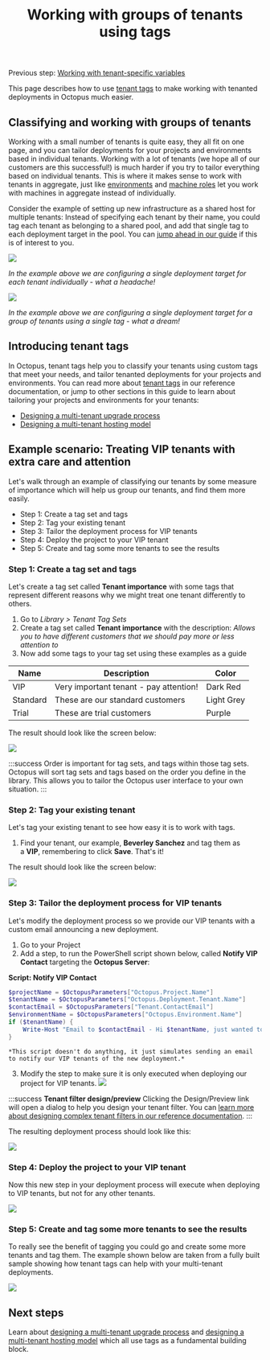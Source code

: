 ﻿---
title: Working with groups of tenants using tags
position: 4
---


Previous step: [Working with tenant-specific variables](/docs/home/guides/multi-tenant-deployments/multi-tenant-deployment-guide/working-with-tenant-specific-variables.md)


This page describes how to use [tenant tags](/docs/home/key-concepts/tenants/tenant-tags.md) to make working with tenanted deployments in Octopus much easier.

## Classifying and working with groups of tenants


Working with a small number of tenants is quite easy, they all fit on one page, and you can tailor deployments for your projects and environments based in individual tenants. Working with a lot of tenants (we hope all of our customers are this successful!) is much harder if you try to tailor everything based on individual tenants. This is where it makes sense to work with tenants in aggregate, just like [environments](/docs/home/key-concepts/environments.md) and [machine roles](/docs/home/key-concepts/machine-roles.md) let you work with machines in aggregate instead of individually.


Consider the example of setting up new infrastructure as a shared host for multiple tenants: Instead of specifying each tenant by their name, you could tag each tenant as belonging to a shared pool, and add that single tag to each deployment target in the pool. You can [jump ahead in our guide](/docs/home/guides/multi-tenant-deployments/multi-tenant-deployment-guide/designing-a-multi-tenant-hosting-model.md) if this is of interest to you.


![](/docs/images/5669428/5865648.png)


*In the example above we are configuring a single deployment target for each tenant individually - what a headache!*


![](/docs/images/5669428/5865647.png)


*In the example above we are configuring a single deployment target for a group of tenants using a single tag - what a dream!*

## Introducing tenant tags


In Octopus, tenant tags help you to classify your tenants using custom tags that meet your needs, and tailor tenanted deployments for your projects and environments. You can read more about [tenant tags](/docs/home/key-concepts/tenants/tenant-tags.md) in our reference documentation, or jump to other sections in this guide to learn about tailoring your projects and environments for your tenants:

- [Designing a multi-tenant upgrade process](/docs/home/guides/multi-tenant-deployments/multi-tenant-deployment-guide/designing-a-multi-tenant-upgrade-process.md)
- [Designing a multi-tenant hosting model](/docs/home/guides/multi-tenant-deployments/multi-tenant-deployment-guide/designing-a-multi-tenant-hosting-model.md)


## Example scenario: Treating VIP tenants with extra care and attention


Let's walk through an example of classifying our tenants by some measure of importance which will help us group our tenants, and find them more easily.


- Step 1: Create a tag set and tags
- Step 2: Tag your existing tenant
- Step 3: Tailor the deployment process for VIP tenants
- Step 4: Deploy the project to your VIP tenant
- Step 5: Create and tag some more tenants to see the results

### Step 1: Create a tag set and tags


Let's create a tag set called **Tenant importance** with some tags that represent different reasons why we might treat one tenant differently to others.

1. Go to *Library > Tenant Tag Sets*
2. Create a tag set called **Tenant importance** with the description:
*Allows you to have different customers that we should pay more or less attention to*
3. Now add some tags to your tag set using these examples as a guide


| Name | Description | Color |
| --- | --- | --- |
| VIP | Very important tenant - pay attention! | Dark Red |
| Standard | These are our standard customers | Light Grey |
| Trial | These are trial customers | Purple |


The result should look like the screen below:


![](/docs/images/5669428/5865650.png)

:::success
Order is important for tag sets, and tags within those tag sets. Octopus will sort tag sets and tags based on the order you define in the library. This allows you to tailor the Octopus user interface to your own situation.
:::

### Step 2: Tag your existing tenant


Let's tag your existing tenant to see how easy it is to work with tags.

1. Find your tenant, our example, **Beverley Sanchez** and tag them as a **VIP**, remembering to click **Save**. That's it!



The result should look like the screen below:


![](/docs/images/5669428/5865653.png)

### Step 3: Tailor the deployment process for VIP tenants


Let's modify the deployment process so we provide our VIP tenants with a custom email announcing a new deployment.

1. Go to your Project
2. Add a step, to run the PowerShell script shown below, called **Notify VIP Contact** targeting the **Octopus Server**:

**Script: Notify VIP Contact**

```powershell
$projectName = $OctopusParameters["Octopus.Project.Name"]
$tenantName = $OctopusParameters["Octopus.Deployment.Tenant.Name"]
$contactEmail = $OctopusParameters["Tenant.ContactEmail"]
$environmentName = $OctopusParameters["Octopus.Environment.Name"]
if ($tenantName) {
    Write-Host "Email to $contactEmail - Hi $tenantName, just wanted to let you know we've upgraded $projectName in your $environmentName environment."
}
```
    *This script doesn't do anything, it just simulates sending an email to notify our VIP tenants of the new deployment.*
3. Modify the step to make sure it is only executed when deploying our project for VIP tenants.
    ![](/docs/images/5669428/5865655.png)





:::success
**Tenant filter design/preview**
Clicking the Design/Preview link will open a dialog to help you design your tenant filter. You can [learn more about designing complex tenant filters in our reference documentation](/docs/home/key-concepts/tenants/tenant-tags.md).
:::





The resulting deployment process should look like this:


![](/docs/images/5669428/5865656.png)

### Step 4: Deploy the project to your VIP tenant


Now this new step in your deployment process will execute when deploying to VIP tenants, but not for any other tenants.


![](/docs/images/5669428/5865657.png)

### Step 5: Create and tag some more tenants to see the results


To really see the benefit of tagging you could go and create some more tenants and tag them. The example shown below are taken from a fully built sample showing how tenant tags can help with your multi-tenant deployments.


![](/docs/images/5669428/5865698.png)




## Next steps


Learn about [designing a multi-tenant upgrade process](/docs/home/guides/multi-tenant-deployments/multi-tenant-deployment-guide/designing-a-multi-tenant-upgrade-process.md) and [designing a multi-tenant hosting model](/docs/home/guides/multi-tenant-deployments/multi-tenant-deployment-guide/designing-a-multi-tenant-hosting-model.md) which all use tags as a fundamental building block.

